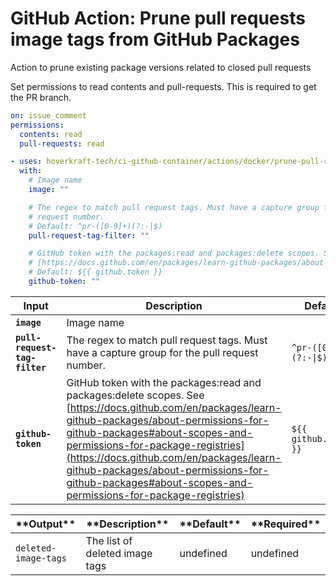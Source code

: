 <!-- start title -->

# GitHub Action: Prune pull requests image tags from GitHub Packages

<!-- end title -->
<!-- start description -->

Action to prune existing package versions related to closed pull requests

<!-- end description -->
<!-- start contents -->
<!-- end contents -->

Set permissions to read contents and pull-requests. This is required to get the PR branch.

```yaml
on: issue_comment
permissions:
  contents: read
  pull-requests: read
```

<!-- start usage -->

```yaml
- uses: hoverkraft-tech/ci-github-container/actions/docker/prune-pull-requests-image-tags@v0.4.1
  with:
    # Image name
    image: ""

    # The regex to match pull request tags. Must have a capture group for the pull
    # request number.
    # Default: ^pr-([0-9]+)(?:-|$)
    pull-request-tag-filter: ""

    # GitHub token with the packages:read and packages:delete scopes. See
    # [https://docs.github.com/en/packages/learn-github-packages/about-permissions-for-github-packages#about-scopes-and-permissions-for-package-registries](https://docs.github.com/en/packages/learn-github-packages/about-permissions-for-github-packages#about-scopes-and-permissions-for-package-registries)
    # Default: ${{ github.token }}
    github-token: ""
```

<!-- end usage -->
<!-- start inputs -->

| **Input**                                | **Description**                                                                                                                                                                                                                                                                                                                                                                | **Default**                       | **Required** |
| ---------------------------------------- | ------------------------------------------------------------------------------------------------------------------------------------------------------------------------------------------------------------------------------------------------------------------------------------------------------------------------------------------------------------------------------ | --------------------------------- | ------------ |
| **<code>image</code>**                   | Image name                                                                                                                                                                                                                                                                                                                                                                     |                                   | **false**    |
| **<code>pull-request-tag-filter</code>** | The regex to match pull request tags. Must have a capture group for the pull request number.                                                                                                                                                                                                                                                                                   | <code>^pr-([0-9]+)(?:-\|$)</code> | **false**    |
| **<code>github-token</code>**            | GitHub token with the packages:read and packages:delete scopes. See [https://docs.github.com/en/packages/learn-github-packages/about-permissions-for-github-packages#about-scopes-and-permissions-for-package-registries](https://docs.github.com/en/packages/learn-github-packages/about-permissions-for-github-packages#about-scopes-and-permissions-for-package-registries) | <code>${{ github.token }}</code>  | **false**    |

<!-- end inputs -->
<!-- start outputs -->

| \***\*Output\*\***              | \***\*Description\*\***        | \***\*Default\*\*** | \***\*Required\*\*** |
| ------------------------------- | ------------------------------ | ------------------- | -------------------- |
| <code>deleted-image-tags</code> | The list of deleted image tags | undefined           | undefined            |

<!-- end outputs -->
<!-- start [.github/ghadocs/examples/] -->
<!-- end [.github/ghadocs/examples/] -->
